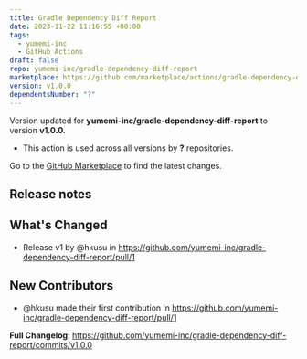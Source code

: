 ```yaml
---
title: Gradle Dependency Diff Report
date: 2023-11-22 11:16:55 +00:00
tags:
  - yumemi-inc
  - GitHub Actions
draft: false
repo: yumemi-inc/gradle-dependency-diff-report
marketplace: https://github.com/marketplace/actions/gradle-dependency-diff-report
version: v1.0.0
dependentsNumber: "?"
---
```



Version updated for **yumemi-inc/gradle-dependency-diff-report** to version **v1.0.0**.
- This action is used across all versions by **?** repositories.

Go to the [GitHub Marketplace](https://github.com/marketplace/actions/gradle-dependency-diff-report) to find the latest changes.

## Release notes

## What's Changed
* Release v1 by @hkusu in https://github.com/yumemi-inc/gradle-dependency-diff-report/pull/1

## New Contributors
* @hkusu made their first contribution in https://github.com/yumemi-inc/gradle-dependency-diff-report/pull/1

**Full Changelog**: https://github.com/yumemi-inc/gradle-dependency-diff-report/commits/v1.0.0
